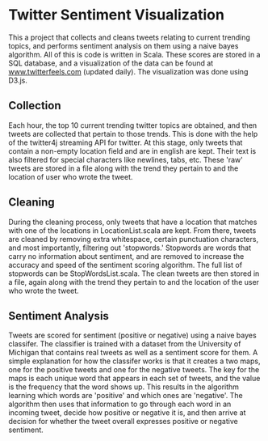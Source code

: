 # Twitter Sentiment Visualization

This a project that collects and cleans tweets relating to current trending topics, and performs sentiment analysis on them using a
naive bayes algorithm. All of this is code is written in Scala. These scores are stored in a SQL database, and a visualization of the
data can be found at www.twitterfeels.com (updated daily). The visualization was done using D3.js.


## Collection

Each hour, the top 10 current trending twitter topics are obtained, and then tweets are collected that pertain to those trends. This
is done with the help of the twitter4j streaming API for twitter. At this stage, only tweets that contain a non-empty location field
and are in english are kept. Their text is also filtered for special characters like newlines, tabs, etc. These 'raw' tweets are stored
in a file along with the trend they pertain to and the location of user who wrote the tweet.

## Cleaning

During the cleaning process, only tweets that have a location that matches with one of the locations in LocationList.scala are kept.
From there, tweets are cleaned by removing extra whitespace, certain punctuation characters, and most importantly, filtering out
'stopwords.' Stopwords are words that carry no information about sentiment, and are removed to increase the accuracy and speed of the 
sentiment scoring algorithm. The full list of stopwords can be StopWordsList.scala. The clean tweets are then stored in a file, again 
along with the trend they pertain to and the location of the user who wrote the tweet.

## Sentiment Analysis

Tweets are scored for sentiment (positive or negative) using a naive bayes classifer. The classifier is trained with a dataset from the
University of Michigan that contains real tweets as well as a sentiment score for them. A simple explanation for how the classifer works
is that it creates a two maps, one for the positive tweets and one for the negative tweets. The key for the maps is each unique word that
appears in each set of tweets, and the value is the frequency that the word shows up. This results in the algorithm learning which words
are 'positive' and which ones are 'negative'. The algorithm then uses that information to go through each word in an incoming tweet, 
decide how positive or negative it is, and then arrive at decision for whether the tweet overall expresses positive or negative sentiment.